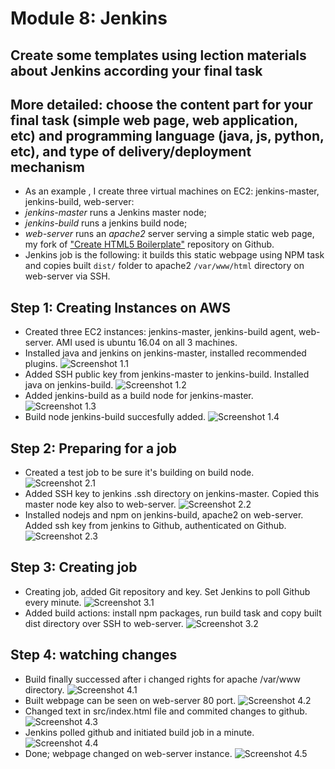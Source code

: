 # Module 8: Jenkins

## Create some templates using lection materials about Jenkins according your final task

## More detailed: choose the content part for your final task (simple web page, web application, etc) and programming language (java, js, python, etc), and type of delivery/deployment mechanism

* As an example , I create three virtual machines on EC2: jenkins-master, jenkins-build, web-server:
* _jenkins-master_ runs a Jenkins master node;
* _jenkins-build_ runs a jenkins build node;
* _web-server_ runs an _apache2_ server serving a simple static web page, my fork of ["Create HTML5 Boilerplate"](https://github.com/alex-kay/html5-boilerplate) repository on Github.
* Jenkins job is the following: it builds this static webpage using NPM task and copies built `dist/` folder to apache2 `/var/www/html` directory on web-server via SSH.

## Step 1: Creating Instances on AWS

* Created three EC2 instances: jenkins-master, jenkins-build agent, web-server. AMI used is ubuntu 16.04 on all 3 machines.
* Installed java and jenkins on jenkins-master, installed recommended plugins.
![Screenshot 1.1](https://github.com/alex-kay/DevOps_online_Kharkiv_2020Q42021Q1/blob/master/m8/task8.1/Screenshots/Screenshot%202021-02-25%20at%2000.08.33.jpg)
* Added SSH public key from jenkins-master to jenkins-build. Installed java on jenkins-build.
![Screenshot 1.2](https://github.com/alex-kay/DevOps_online_Kharkiv_2020Q42021Q1/blob/master/m8/task8.1/Screenshots/Screenshot%202021-02-25%20at%2000.13.01.jpg)
* Added jenkins-build as a build node for jenkins-master.
![Screenshot 1.3](https://github.com/alex-kay/DevOps_online_Kharkiv_2020Q42021Q1/blob/master/m8/task8.1/Screenshots/Screenshot%202021-02-25%20at%2000.17.12.jpg)
* Build node jenkins-build succesfully added.
![Screenshot 1.4](https://github.com/alex-kay/DevOps_online_Kharkiv_2020Q42021Q1/blob/master/m8/task8.1/Screenshots/Screenshot%202021-02-25%20at%2000.18.24.jpg)

## Step 2: Preparing for a job

* Created a test job to be sure it's building on build node.
![Screenshot 2.1](https://github.com/alex-kay/DevOps_online_Kharkiv_2020Q42021Q1/blob/master/m8/task8.1/Screenshots/Screenshot%202021-02-25%20at%2001.04.40.jpg)
* Added SSH key to jenkins .ssh directory on jenkins-master. Copied this master node key also to web-server.
![Screenshot 2.2](https://github.com/alex-kay/DevOps_online_Kharkiv_2020Q42021Q1/blob/master/m8/task8.1/Screenshots/Screenshot%202021-02-25%20at%2001.14.04.jpg)
* Installed nodejs and npm on jenkins-build, apache2 on web-server. Added ssh key from jenkins to Github, authenticated on Github.
![Screenshot 2.3](https://github.com/alex-kay/DevOps_online_Kharkiv_2020Q42021Q1/blob/master/m8/task8.1/Screenshots/Screenshot%202021-02-25%20at%2001.24.04.jpg)

## Step 3: Creating job

* Creating job, added Git repository and key. Set Jenkins to poll Github every minute.
![Screenshot 3.1](https://github.com/alex-kay/DevOps_online_Kharkiv_2020Q42021Q1/blob/master/m8/task8.1/Screenshots/Screenshot%202021-02-25%20at%2001.31.44.jpg)
* Added build actions: install npm packages, run build task and copy built dist directory over SSH to web-server.
![Screenshot 3.2](https://github.com/alex-kay/DevOps_online_Kharkiv_2020Q42021Q1/blob/master/m8/task8.1/Screenshots/Screenshot%202021-02-25%20at%2001.57.19.jpg)

## Step 4: watching changes

* Build finally successed after i changed rights for apache /var/www directory.
![Screenshot 4.1](https://github.com/alex-kay/DevOps_online_Kharkiv_2020Q42021Q1/blob/master/m8/task8.1/Screenshots/Screenshot%202021-02-25%20at%2002.06.10.jpg)
* Built webpage can be seen on web-server 80 port.
![Screenshot 4.2](https://github.com/alex-kay/DevOps_online_Kharkiv_2020Q42021Q1/blob/master/m8/task8.1/Screenshots/Screenshot%202021-02-25%20at%2002.10.29.jpg)
* Changed text in src/index.html file and commited changes to github.
![Screenshot 4.3](https://github.com/alex-kay/DevOps_online_Kharkiv_2020Q42021Q1/blob/master/m8/task8.1/Screenshots/Screenshot%202021-02-25%20at%2002.17.26.jpg)
* Jenkins polled github and initiated build job in a minute.
![Screenshot 4.4](https://github.com/alex-kay/DevOps_online_Kharkiv_2020Q42021Q1/blob/master/m8/task8.1/Screenshots/Screenshot%202021-02-25%20at%2002.18.35.jpg)
* Done; webpage changed on web-server instance.
![Screenshot 4.5](https://github.com/alex-kay/DevOps_online_Kharkiv_2020Q42021Q1/blob/master/m8/task8.1/Screenshots/Screenshot%202021-02-25%20at%2002.18.49.jpg)